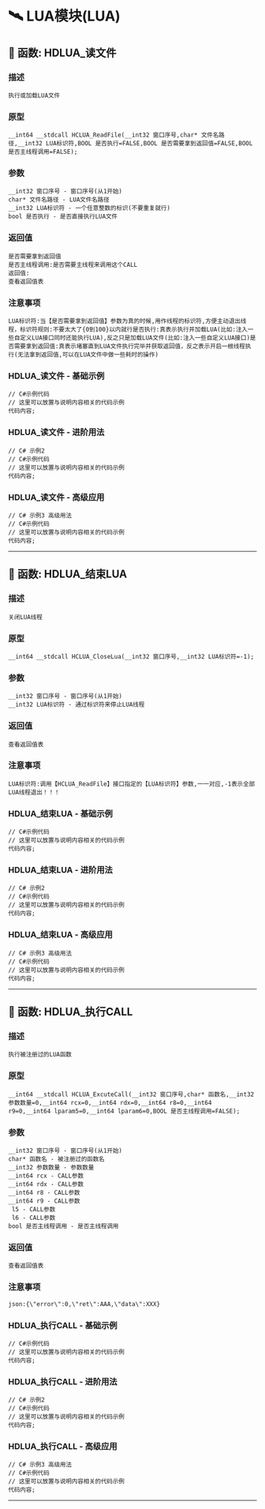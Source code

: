 # 🛰️ LUA模块(LUA)
## 📌 函数: HDLUA_读文件
### 描述
```
执行或加载LUA文件
```
### 原型
```
__int64 __stdcall HCLUA_ReadFile(__int32 窗口序号,char* 文件名路径,__int32 LUA标识符,BOOL 是否执行=FALSE,BOOL 是否需要拿到返回值=FALSE,BOOL 是否主线程调用=FALSE);
```
### 参数
```
__int32 窗口序号 - 窗口序号(从1开始)
char* 文件名路径 - LUA文件名路径
__int32 LUA标识符 - 一个任意整数的标识(不要重复就行)
bool 是否执行 - 是否直接执行LUA文件
```
### 返回值
```
是否需要拿到返回值
是否主线程调用:是否需要主线程来调用这个CALL
返回值:
查看返回值表
```
### 注意事项
```
LUA标识符:当【是否需要拿到返回值】参数为真的时候,用作线程的标识符,方便主动退出线程，标识符规则:不要太大了{0到100}以内就行是否执行:真表示执行并加载LUA(比如:注入一些自定义LUA接口同时还能执行LUA),反之只是加载LUA文件(比如:注入一些自定义LUA接口)是否需要拿到返回值:真表示堵塞直到LUA文件执行完毕并获取返回值，反之表示开启一根线程执行(无法拿到返回值,可以在LUA文件中做一些耗时的操作)
```
### HDLUA_读文件 - 基础示例
```
// C#示例代码
// 这里可以放置与说明内容相关的代码示例
代码内容;
```
### HDLUA_读文件 - 进阶用法
```
// C# 示例2
// C#示例代码
// 这里可以放置与说明内容相关的代码示例
代码内容;
```
### HDLUA_读文件 - 高级应用
```
// C# 示例3 高级用法
// C#示例代码
// 这里可以放置与说明内容相关的代码示例
代码内容;
```

---
## 📌 函数: HDLUA_结束LUA
### 描述
```
关闭LUA线程
```
### 原型
```
__int64 __stdcall HCLUA_CloseLua(__int32 窗口序号,__int32 LUA标识符=-1);
```
### 参数
```
__int32 窗口序号 - 窗口序号(从1开始)
__int32 LUA标识符 - 通过标识符来停止LUA线程
```
### 返回值
```
查看返回值表
```
### 注意事项
```
LUA标识符:调用【HCLUA_ReadFile】接口指定的【LUA标识符】参数,一一对应,-1表示全部LUA线程退出！！！
```
### HDLUA_结束LUA - 基础示例
```
// C#示例代码
// 这里可以放置与说明内容相关的代码示例
代码内容;
```
### HDLUA_结束LUA - 进阶用法
```
// C# 示例2
// C#示例代码
// 这里可以放置与说明内容相关的代码示例
代码内容;
```
### HDLUA_结束LUA - 高级应用
```
// C# 示例3 高级用法
// C#示例代码
// 这里可以放置与说明内容相关的代码示例
代码内容;
```

---
## 📌 函数: HDLUA_执行CALL
### 描述
```
执行被注册过的LUA函数
```
### 原型
```
__int64 __stdcall HCLUA_ExcuteCall(__int32 窗口序号,char* 函数名,__int32 参数数量=0,__int64 rcx=0,__int64 rdx=0,__int64 r8=0,__int64 r9=0,__int64 lparam5=0,__int64 lparam6=0,BOOL 是否主线程调用=FALSE);
```
### 参数
```
__int32 窗口序号 - 窗口序号(从1开始)
char* 函数名 - 被注册过的函数名
__int32 参数数量 - 参数数量
__int64 rcx - CALL参数
__int64 rdx - CALL参数
__int64 r8 - CALL参数
__int64 r9 - CALL参数
 l5 - CALL参数
 l6 - CALL参数
bool 是否主线程调用 - 是否主线程调用
```
### 返回值
```
查看返回值表
```
### 注意事项
```
json:{\"error\":0,\"ret\":AAA,\"data\":XXX}
```
### HDLUA_执行CALL - 基础示例
```
// C#示例代码
// 这里可以放置与说明内容相关的代码示例
代码内容;
```
### HDLUA_执行CALL - 进阶用法
```
// C# 示例2
// C#示例代码
// 这里可以放置与说明内容相关的代码示例
代码内容;
```
### HDLUA_执行CALL - 高级应用
```
// C# 示例3 高级用法
// C#示例代码
// 这里可以放置与说明内容相关的代码示例
代码内容;
```

---
